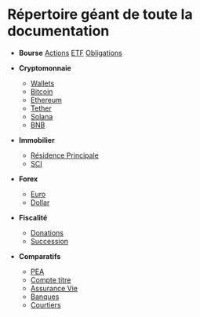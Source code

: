 # Répertoire géant de toute la documentation

- **Bourse**
[Actions](bourse/actions)
[ETF](bourse/etf.md)
[Obligations](bourse/obligations.md)

- **Cryptomonnaie**
  - [Wallets](crypto/wallets.md)
  - [Bitcoin](crypto/bitcoin.md)
  - [Ethereum](crypto/ethereum.md)
  - [Tether](crypto/tether)
  - [Solana](crypto/solana)
  - [BNB](crypto/bnb)

- **Immobilier**
  - [Résidence Principale](immo/rp.md)
  - [SCI](immo/sci.md)

- **Forex**
  - [Euro](forex/euro.md)
  - [Dollar](forex/dollar.md)

- **Fiscalité**
  - [Donations](fiscal/donations.md)
  - [Succession](fiscal/succession.md)

- **Comparatifs**
  - [PEA](comparatifs/pea.md)
  - [Compte titre](comparatifs/compte-titre.md)
  - [Assurance Vie](comparatifs/assurance-vie.md)
  - [Banques](comparatifs/banques.md)
  - [Courtiers](comparatifs/courtiers.md)
